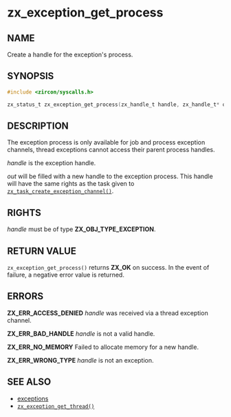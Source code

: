 # zx_exception_get_process

## NAME

<!-- Updated by update-docs-from-fidl, do not edit. -->

Create a handle for the exception's process.

## SYNOPSIS

<!-- Updated by update-docs-from-fidl, do not edit. -->

```c
#include <zircon/syscalls.h>

zx_status_t zx_exception_get_process(zx_handle_t handle, zx_handle_t* out);
```

## DESCRIPTION

The exception process is only available for job and process exception channels,
thread exceptions cannot access their parent process handles.

*handle* is the exception handle.

*out* will be filled with a new handle to the exception process. This handle
will have the same rights as the task given to
[`zx_task_create_exception_channel()`].

## RIGHTS

<!-- Updated by update-docs-from-fidl, do not edit. -->

*handle* must be of type **ZX_OBJ_TYPE_EXCEPTION**.

## RETURN VALUE

`zx_exception_get_process()` returns **ZX_OK** on success.
In the event of failure, a negative error value is returned.

## ERRORS

**ZX_ERR_ACCESS_DENIED** *handle* was received via a thread exception channel.

**ZX_ERR_BAD_HANDLE** *handle* is not a valid handle.

**ZX_ERR_NO_MEMORY**  Failed to allocate memory for a new handle.

**ZX_ERR_WRONG_TYPE**  *handle* is not an exception.

## SEE ALSO

 - [exceptions](/docs/concepts/kernel/exceptions.md)
 - [`zx_exception_get_thread()`]

<!-- References updated by update-docs-from-fidl, do not edit. -->

[`zx_exception_get_thread()`]: exception_get_thread.md
[`zx_task_create_exception_channel()`]: task_create_exception_channel.md
